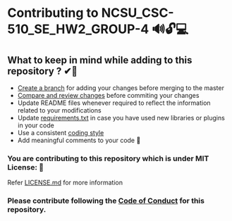 # Contributing to NCSU_CSC-510_SE_HW2_GROUP-4 🔊🔓💻

## What to keep in mind while adding to this repository ? ✔🎫

- [Create a branch](https://docs.github.com/en/github/collaborating-with-issues-and-pull-requests/creating-and-deleting-branches-within-your-repository) for adding your changes before merging to the master
- [Compare and review changes](https://docs.github.com/en/github/committing-changes-to-your-project/viewing-and-comparing-commits) before commiting your changes
- Update README files whenever required to reflect the information related to your modifications
- Update [requirements.txt](https://github.com/bhoomi2807/NCSU_CSC-510_SE_HW2_GROUP-4/blob/master/requirements.txt) in case you have used new libraries or plugins in your code
- Use a consistent [coding style](https://www.python.org/dev/peps/pep-0008/)
- Add meaningful comments to your code 📜

### You are contributing to this repository which is under MIT License: 🏅
Refer [LICENSE.md](https://github.com/bhoomi2807/NCSU_CSC-510_SE_HW2_GROUP-4/blob/master/LICENSE.md) for more information

### Please contribute following the [Code of Conduct](https://github.com/bhoomi2807/NCSU_CSC-510_SE_HW2_GROUP-4/blob/master/CODE_OF_CONDUCT.md) for this repository.
